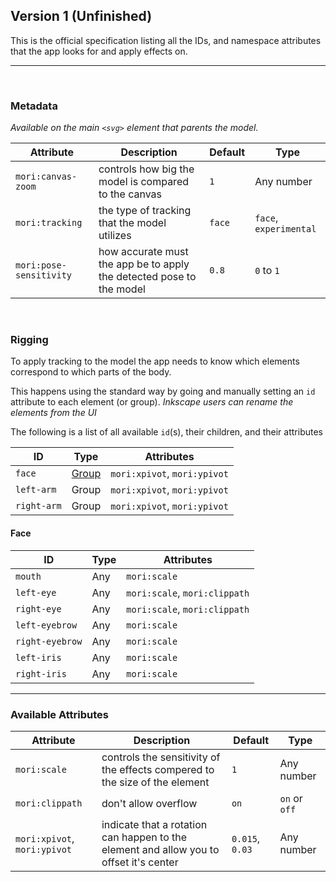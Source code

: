 ## Version 1 (Unfinished)

This is the official specification listing all the IDs, and namespace attributes that the app looks for and apply effects on.

---

<br />

### Metadata

_Available on the main `<svg>` element that parents the model._

Attribute | Description | Default | Type
--- | --- | --- | ---
`mori:canvas-zoom` | controls how big the model is compared to the canvas | `1` | Any number
`mori:tracking` | the type of tracking that the model utilizes | `face` | `face`, `experimental`
`mori:pose-sensitivity` | how accurate must the app be to apply the detected pose to the model | `0.8` | `0` to `1`


<br />

### Rigging

To apply tracking to the model the app needs to know which elements correspond to which parts of the body.

This happens using the standard way by going and manually setting an `id` attribute to each element (or group). _Inkscape users can rename the elements from the UI_


The following is a list of all available `id`(s), their children, and their attributes

ID | Type | Attributes
--- | --- | ---
`face` | [Group](#face) | `mori:xpivot`, `mori:ypivot`
`left-arm` | Group | `mori:xpivot`, `mori:ypivot`
`right-arm` | Group | `mori:xpivot`, `mori:ypivot`


#### Face

ID | Type | Attributes
--- | --- | ---
`mouth` | Any | `mori:scale`
`left-eye` | Any | `mori:scale`, `mori:clippath`
`right-eye` | Any | `mori:scale`, `mori:clippath`
`left-eyebrow` | Any |`mori:scale`
`right-eyebrow` | Any | `mori:scale`
`left-iris` | Any | `mori:scale`
`right-iris` | Any | `mori:scale`

---

### Available Attributes

Attribute | Description | Default | Type
--- | --- | --- | ---
`mori:scale` | controls the sensitivity of the effects compered to the size of the element | `1` | Any number
`mori:clippath` | don't allow overflow | `on` | `on` or `off`
`mori:xpivot`, `mori:ypivot` | indicate that a rotation can happen to the element and allow you to offset it's center | `0.015`, `0.03` | Any number
